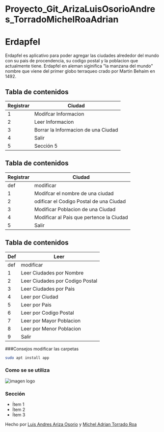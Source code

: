 # Proyecto_Git_ArizaLuisOsorioAndres_TorradoMichelRoaAdrian

# Erdapfel
Erdapfel es aplicativo para poder agregar las ciudades alrededor del mundo con su pais de procendencia, su codigo postal y la poblacion que actualmente tiene. Erdapfel en aleman siginifica "la manzana del mundo" nombre que viene del primer globo terraqueo crado por Martin Behaim en 1492.

## Tabla de contenidos
| Registrar  | Ciudad |
|--|--|
| 1 | Modifcar Informacion |
| 2 | Leer Informacion |
| 3 | Borrar la Informacion de una Ciudad |
| 4 | Salir |
| 5 | Sección 5 |


## Tabla de contenidos
| Registrar  | Ciudad |
|--|--|
|def|modificar|
| 1 | Modifcar el nombre de una ciudad |
| 2 |odificar el Codigo Postal de una Ciudad  |
| 3 | Modificar Poblacion de una Ciudad |
| 4 | Modificar al Pais que pertence la Ciudad |
| 5 | Salir|

## Tabla de contenidos
| Def | Leer|
|--|--|
|def|modificar|
| 1 | Leer Ciudades por Nombre |
| 2 | Leer Ciudades por Codigo Postal|
| 3 | Leer Ciudades por Pais |
| 4 | Leer por Ciudad |
| 5 |  Leer por Pais|
| 6| Leer por Codigo Postal |
| 7 |Leer por Mayor Poblacion |
| 8 | Leer por Menor Poblacion|
| 9 |Salir |

    





###Consejos 
modificar las carpetas

```bash
sudo apt install app
```

### Como se se utiliza
![imagen logo](https://paginadelespanol.com/wp-content/uploads/2016/02/Ciudades-latinoamericanas.jpg)

### Sección 
- Ítem 1
- Ítem 2
- Ítem 3

Hecho por [Luis Andres Ariza Osorio](luisAriza-9) y [Michel Adrian Torrado Roa](MichelAdrianTorradoRoa)


